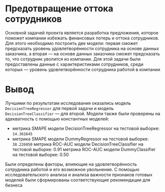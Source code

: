 # Предотвращение оттока сотрудников
Основной задачей проекта является разработка предложения, которое поможет компании избежать финансовых потерь и оттока сотрудников. Для этого необходимо построить две модели: первая сможет предсказать уровень удовлетворённости сотрудника на основе данных заказчика, а вторая — на основе данных заказчика сможет предсказать то, что сотрудник уволится из компании. Для этой задачи были предоставлены данные с характеристиками сотрудников, среди которых — уровень удовлетворённости сотрудника работой в компании

# Вывод 
Лучшими по результатам исследования оказались модель `DecisionTreeRegressor` для первой задачи и модель `DecisionTreeClassifier` — для второй. Модели также были проверены на адекватность с помощью константных моделей:
- метрика SMAPE модели DecisionTreeRegressor на тестовой выборке: `14.361645`
- метрика SMAPE модели DummyRegressor на тестовой выборке: `38.226050`
метрика ROC-AUC модели DecisionTreeClassifier на тестовой выборке: 0.91
метрика ROC-AUC модели DummyClassifier на тестовой выборке: 0.50

Были определены факторы, влияющие на удовлетворённость сотрудника работой и его возможное увольнение. С помощью исследовательского анализа и анализа важности признаков готовых моделей были сформированы соответствующие рекомендации для бизнеса
